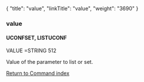 {
    "title": "value",
    "linkTitle": "value",
    "weight": "3690"
}<span id="value"></span>

### value

#### UCONFSET, LISTUCONF

VALUE =STRING 512

Value of the parameter to list or set.

[Return to Command index](../../)
